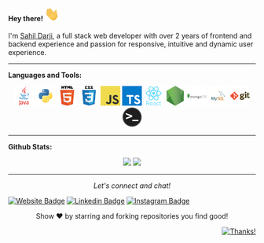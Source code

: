 <h4> Hey there! <img src="./gifs/wave.gif" width="30px"></h4>

I'm [Sahil Darji](https://sahildarji.me/), a full stack web developer with over 2 years of frontend and backend experience and passion for responsive, intuitive and dynamic user experience.

 ---
 
**Languages and Tools:**

<p align="center">

  <div align="center">
  
<img height="40" src="https://raw.githubusercontent.com/devicons/devicon/master/icons/java/java-original-wordmark.svg"></code> <code><img height="40" src="https://raw.githubusercontent.com/github/explore/80688e429a7d4ef2fca1e82350fe8e3517d3494d/topics/python/python.png"></code> <code><img height="40" src="https://raw.githubusercontent.com/github/explore/80688e429a7d4ef2fca1e82350fe8e3517d3494d/topics/html/html.png"></code> <code><img height="40" src="https://raw.githubusercontent.com/github/explore/80688e429a7d4ef2fca1e82350fe8e3517d3494d/topics/css/css.png"></code> <code><img height="40" src="https://raw.githubusercontent.com/github/explore/80688e429a7d4ef2fca1e82350fe8e3517d3494d/topics/javascript/javascript.png"></code> <code><img height="40" src="https://raw.githubusercontent.com/github/explore/80688e429a7d4ef2fca1e82350fe8e3517d3494d/topics/typescript/typescript.png"></code> <code><img height="40" src="https://raw.githubusercontent.com/devicons/devicon/master/icons/react/react-original-wordmark.svg"></code> <code><img height="40" src="https://raw.githubusercontent.com/github/explore/80688e429a7d4ef2fca1e82350fe8e3517d3494d/topics/nodejs/nodejs.png"></code> <code><img height="40" src="https://raw.githubusercontent.com/github/explore/80688e429a7d4ef2fca1e82350fe8e3517d3494d/topics/mongodb/mongodb.png"></code> <code><img height="40" src="https://raw.githubusercontent.com/github/explore/80688e429a7d4ef2fca1e82350fe8e3517d3494d/topics/mysql/mysql.png"></code> <code><img height="40" src="https://raw.githubusercontent.com/github/explore/80688e429a7d4ef2fca1e82350fe8e3517d3494d/topics/git/git.png"></code> <code><img height="40" src="https://raw.githubusercontent.com/github/explore/80688e429a7d4ef2fca1e82350fe8e3517d3494d/topics/terminal/terminal.png"></code>

  </div>
  </p>

 ---
 
**Github Stats:**

<p align="center">
  
  <img src="https://github-readme-stats.vercel.app/api?username=sahil-1602&count_private=true&show_icons=true&theme=dracula&line_height=33">
  <img src="https://github-readme-stats.vercel.app/api/top-langs/?username=sahil-1602&count_private=true&hide=html,scss,,ejs&theme=dracula&line_height=10">

</p>

 ---
 
<p align="center">
  <i>Let's connect and chat!</i>
  
   [![Website Badge](https://img.shields.io/badge/-sahildarji.com-47CCCC?style=flat&logo=Google-Chrome&logoColor=white&link=https://sahildarji.me/)](https://sahildarji.me/) 
   [![Linkedin Badge](https://img.shields.io/badge/-Sahil_Darji-blue?style=flat-square&logo=Linkedin&logoColor=white&link=https://www.linkedin.com/in/sahil-darji-11ab3a1ab/)](https://www.linkedin.com/in/sahil-darji-11ab3a1ab/) 
   [![Instagram Badge](https://img.shields.io/badge/-@sahil_1602-purple?style=flat&logo=instagram&logoColor=white&link=https://www.instagram.com/sahil_1602/)](https://www.instagram.com/sahil_1602/)
   
  <p align="center">
    Show ❤️ by starring and forking repositories you find good!
  </p>
</p>

<div align="right">
  
[![Thanks!](https://img.shields.io/badge/Thanks%20for%20visiting-!-1EAEDB.svg)](https://sahil-1602.github.io/portfolio/)

</div>


